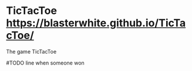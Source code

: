 # TicTacToe https://blasterwhite.github.io/TicTacToe/
The game TicTacToe

#TODO
line when someone won
